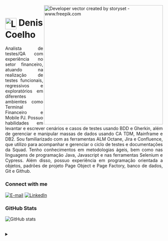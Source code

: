 <img align="right" alt="Developer vector created by storyset - www.freepik.com" height="380" src="https://user-images.githubusercontent.com/97471199/230774187-e482399b-492c-4c17-a831-0314bf90526e.png">

<h1>
    <a href="https://deniscoelho-js.github.io/">
     <img align="center" alt="Logo Denis Coelho" width="36px" src="https://cdn.jsdelivr.net/gh/devicons/devicon/icons/java/java-original.svg"></a>
    <span>Denis Coelho</span>
</h1>

<p align="justify">Analista de testes/QA com experiência no setor financeiro, atuando na realização de testes funcionais, regressivos e exploratórios em diferentes ambientes como Terminal Financeiro e Mobile PJ. Possuo habilidades em levantar e escrever cenários e casos de testes usando BDD e Gherkin, além de gerenciar e manipular massas de dados usando CA TDM, Mainframe e DB2. Sou familiarizado com as ferramentas ALM Octane, Jira e Confluence, que utilizo para acompanhar e gerenciar o ciclo de testes e documentações da Squad. Tenho conhecimentos em metodologias ágeis, bem como nas linguagens de programação Java, Javascript e nas ferramentas Selenium e Cypress. Além disso, possuo experiência em programação orientada a objetos, padrões de projeto Page Object e Page Factory, banco de dados, Git e Github.

<h3 align="left">Connect with me</h3>

[![E-mail](https://img.shields.io/badge/-Email-000?style=for-the-badge&logo=microsoft-outlook&logoColor=4040fb&color:FFF)](mailto:deniscoelho.dev@gmail.com)
[![LinkedIn](https://img.shields.io/badge/-LinkedIn-000?style=for-the-badge&logo=linkedin&logoColor=4040fb&color:FFF)](https://www.linkedin.com/in/denis-sousa-348081222/)

<h3 align="left">GitHub Stats</h3>

![GitHub stats](https://github-readme-stats-git-masterrstaa-rickstaa.vercel.app/api?username=deniscoelho-js&hide_title=true&show_icons=true&include_all_commits=false&count_private=true&line_height=25&hide=issues&bg_color=000&title_color=4040fb&text_color=FFF&border_radius=3&border_color=36123c&icon_color=4040fb&theme=jolly)

<!--[![Most Used Languages](https://github-readme-stats-git-masterrstaa-rickstaa.vercel.app/api/top-langs/?username=elidianaandrade&line_height=10&card_width=290&layout=compact&hide_title=false&count_private=true&langs_count=4&show_icons=true&title_color=FF00F6&hide=html,css&bg_color=000&text_color=8B8B8B&border_radius=3&border_color=561760&count_private=true)](https://github.com/elidianaandrade/github-readme-stats)-->
<br>

<details align="left">
  <summary></summary> 
 
  - Badges by <a href="https://shields.io/">shields.io</a><br>
  - GitHub Stats by <a href="https://github.com/anuraghazra/github-readme-stats">anuraghazra</a>
  - Developer vector created by <a href="https://www.freepik.com/vectors/developer">storyset - www.freepik.com</a> (edited by author)
</details>
